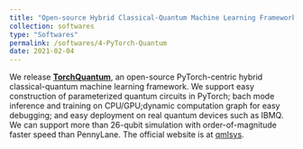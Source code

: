 ```yaml
---
title: "Open-source Hybrid Classical-Quantum Machine Learning Framework"
collection: softwares
type: "Softwares"
permalink: /softwares/4-PyTorch-Quantum
date: 2021-02-04
---
```


We release **[TorchQuantum](https://github.com/mit-han-lab/torchquantum)**,
an open-source PyTorch-centric hybrid classical-quantum machine learning framework.
We support easy construction of parameterized quantum circuits in PyTorch; bach mode inference and training on CPU/GPU;dynamic computation graph for easy debugging; and easy deployment on real quantum devices such as IBMQ.
We can support more than 26-qubit simulation with order-of-magnitude faster speed than PennyLane.
The official website is at [qmlsys](https://qmlsys.mit.edu/).

